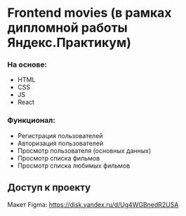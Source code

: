 # Frontend movies (в рамках дипломной работы Яндекс.Практикум)

### На основе:
* HTML
* CSS
* JS
* React

### Функционал:
* Регистрация пользователей
* Авторизация пользователей
* Просмотр пользователя (основных данных)
* Просмотр списка фильмов
* Просмотр списка любимых фильмов

## Доступ к проекту
Макет Figma: https://disk.yandex.ru/d/Ug4WGBnedR2USA